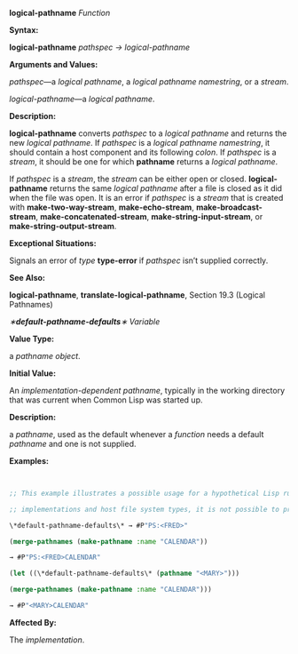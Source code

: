 **logical-pathname** *Function* 



**Syntax:** 



**logical-pathname** *pathspec → logical-pathname* 



**Arguments and Values:** 



*pathspec*—a *logical pathname*, a *logical pathname namestring*, or a *stream*. 



*logical-pathname*—a *logical pathname*. 



**Description:** 



**logical-pathname** converts *pathspec* to a *logical pathname* and returns the new *logical pathname*. If *pathspec* is a *logical pathname namestring*, it should contain a host component and its following *colon*. If *pathspec* is a *stream*, it should be one for which **pathname** returns a *logical pathname*. 



If *pathspec* is a *stream*, the *stream* can be either open or closed. **logical-pathname** returns the same *logical pathname* after a file is closed as it did when the file was open. It is an error if *pathspec* is a *stream* that is created with **make-two-way-stream**, **make-echo-stream**, **make-broadcast-stream**, **make-concatenated-stream**, **make-string-input-stream**, or **make-string-output-stream**. 



**Exceptional Situations:** 



Signals an error of *type* **type-error** if *pathspec* isn’t supplied correctly. 



**See Also:** 



**logical-pathname**, **translate-logical-pathname**, Section 19.3 (Logical Pathnames) 



 



 



*∗***default-pathname-defaults***∗ Variable* 



**Value Type:** 



a *pathname object*. 



**Initial Value:** 



An *implementation-dependent pathname*, typically in the working directory that was current when Common Lisp was started up. 



**Description:** 



a *pathname*, used as the default whenever a *function* needs a default *pathname* and one is not supplied. 



**Examples:**
```lisp
 

;; This example illustrates a possible usage for a hypothetical Lisp running on a ;; DEC TOPS-20 file system. Since pathname conventions vary between Lisp 

;; implementations and host file system types, it is not possible to provide a ;; general-purpose, conforming example. 

\*default-pathname-defaults\* → #P"PS:<FRED>" 

(merge-pathnames (make-pathname :name "CALENDAR")) 

→ #P"PS:<FRED>CALENDAR" 

(let ((\*default-pathname-defaults\* (pathname "<MARY>"))) 

(merge-pathnames (make-pathname :name "CALENDAR"))) 

→ #P"<MARY>CALENDAR" 


```
**Affected By:** 



The *implementation*. 



